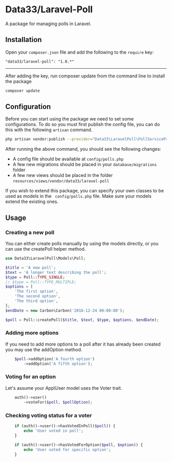 Data33/Laravel-Poll
=======

A package for managing polls in Laravel.

## Installation ##

Open your `composer.json` file and add the following to the `require` key:

	"data33/laravel-poll": "1.0.*"

---
	
After adding the key, run composer update from the command line to install the package 

```bash
composer update
```
	
## Configuration ##
Before you can start using the package we need to set some configurations.
To do so you must first publish the config file, you can do this with the following `artisan` command. 

```bash
php artisan vendor:publish --provider="Data33\LaravelPoll\PollServiceProvider"
```
After running the above command, you should see the following changes:
* A config file should be available at `config/polls.php`
* A few new migrations should be placed in your `database/migrations` folder
* A few new views should be placed in the folder `resources/views/vendor/data33/laravel-poll`

If you wish to extend this package, you can specify your own classes to be used as models in the ` config/polls.php` file. Make sure your models extend the existing ones.

## Usage ##

### Creating a new poll ###
You can either create polls manually by using the models directly, or you can use the createPoll helper method.
```php
use Data33\LaravelPoll\Models\Poll;

$title = 'A new poll';
$text = 'A longer text describing the poll';
$type = Poll::TYPE_SINGLE;
// $type = Poll::TYPE_MULTIPLE;
$options = [
    'The first option',
    'The second option',
    'The third option',
];
$endDate = new Carbon\Carbon('2018-12-24 00:00:00');

$poll = Poll::createPoll($title, $text, $type, $options, $endDate);
```

### Adding more options ###
If you need to add more options to a poll after it has already been created you may use the addOption method.
```php
    $poll->addOption('A fourth option')
        ->addOption('A fifth option');
```

### Voting for an option ###
Let's assume your App\User model uses the Voter trait.
```php
    auth()->user()
        ->voteFor($poll, $pollOption);
```

### Checking voting status for a voter ###
```php
    if (auth()->user()->hasVotedInPoll($poll)) {
        echo 'User voted in poll';
    }
    
    if (auth()->user()->hasVotedForOption($poll, $option)) {
        echo 'User voted for specific option';
    }
```
